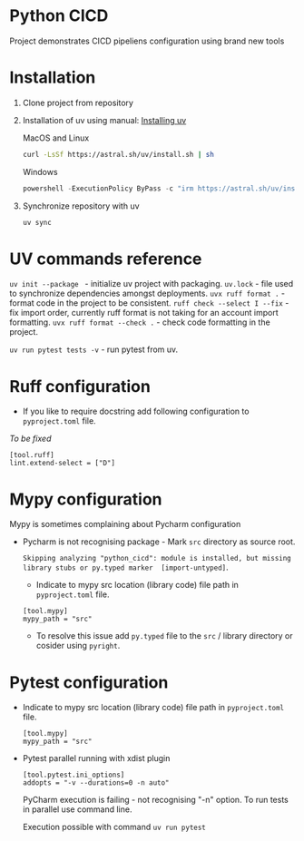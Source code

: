 # Python CICD

Project demonstrates CICD pipeliens configuration using brand new tools

# Installation

1. Clone project from repository
2. Installation of uv using
   manual: [Installing uv](https://uv.astral.sh/docs/installation)

   MacOS and Linux

   ```bash
   curl -LsSf https://astral.sh/uv/install.sh | sh
   ```

   Windows

   ```powershell
   powershell -ExecutionPolicy ByPass -c "irm https://astral.sh/uv/install.ps1 | iex"
   ```
3. Synchronize repository with uv

   ```bash
   uv sync
   ```

# UV commands reference

`uv init --package ` - initialize uv project with packaging.
`uv.lock` - file used to synchronize dependencies amongst deployments.
`uvx ruff format .` - format code in the project to be consistent.
`ruff check --select I --fix` - fix import order, currently ruff format is not taking
for an account import formatting.
`uvx ruff format --check .` - check code formatting in the project.

`uv run pytest tests -v` - run pytest from uv.

# Ruff configuration

* If you like to require docstring add following configuration to `pyproject.toml` file.

*To be fixed*

```
[tool.ruff]
lint.extend-select = ["D"]
```

# Mypy configuration

Mypy is sometimes complaining about Pycharm configuration

* Pycharm is not recognising package - Mark `src` directory as source root.

  `Skipping analyzing "python_cicd": module is installed, but missing library stubs or py.typed marker  [import-untyped]`.

    * Indicate to mypy src location (library code) file path in `pyproject.toml` file.
  ```
  [tool.mypy]
  mypy_path = "src"
  ```

    * To resolve this issue add `py.typed` file to the `src` / library directory or
      cosider using `pyright`.

# Pytest configuration

* Indicate to mypy src location (library code) file path in `pyproject.toml` file.
  ```
  [tool.mypy]
  mypy_path = "src"
  ```

* Pytest parallel running with xdist plugin
  ```
  [tool.pytest.ini_options]
  addopts = "-v --durations=0 -n auto"
  ``` 
  PyCharm execution is failing - not recognising "-n" option. To run tests in parallel
  use command line.

  Execution possible with command `uv run pytest` 
